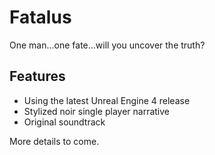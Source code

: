 # Fatalus
One man...one fate...will you uncover the truth?

## Features
* Using the latest Unreal Engine 4 release
* Stylized noir single player narrative
* Original soundtrack

More details to come.
